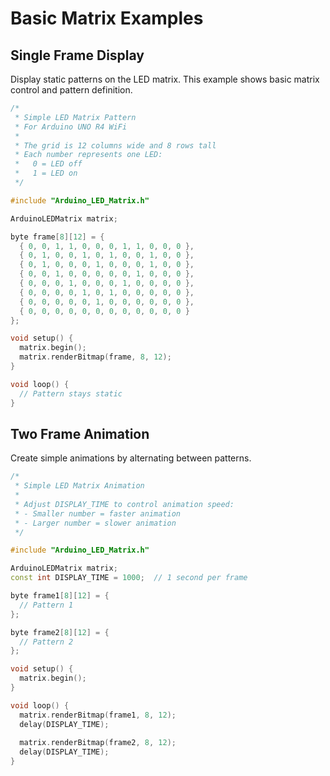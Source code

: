 # Basic Matrix Examples

## Single Frame Display

Display static patterns on the LED matrix. This example shows basic matrix control and pattern definition.

```cpp
/*
 * Simple LED Matrix Pattern
 * For Arduino UNO R4 WiFi
 * 
 * The grid is 12 columns wide and 8 rows tall
 * Each number represents one LED:
 *   0 = LED off
 *   1 = LED on
 */

#include "Arduino_LED_Matrix.h"

ArduinoLEDMatrix matrix;

byte frame[8][12] = {
  { 0, 0, 1, 1, 0, 0, 0, 1, 1, 0, 0, 0 },
  { 0, 1, 0, 0, 1, 0, 1, 0, 0, 1, 0, 0 },
  { 0, 1, 0, 0, 0, 1, 0, 0, 0, 1, 0, 0 },
  { 0, 0, 1, 0, 0, 0, 0, 0, 1, 0, 0, 0 },
  { 0, 0, 0, 1, 0, 0, 0, 1, 0, 0, 0, 0 },
  { 0, 0, 0, 0, 1, 0, 1, 0, 0, 0, 0, 0 },
  { 0, 0, 0, 0, 0, 1, 0, 0, 0, 0, 0, 0 },
  { 0, 0, 0, 0, 0, 0, 0, 0, 0, 0, 0, 0 }
};

void setup() {
  matrix.begin();
  matrix.renderBitmap(frame, 8, 12);
}

void loop() {
  // Pattern stays static
}
```

## Two Frame Animation

Create simple animations by alternating between patterns.

```cpp
/*
 * Simple LED Matrix Animation
 * 
 * Adjust DISPLAY_TIME to control animation speed:
 * - Smaller number = faster animation
 * - Larger number = slower animation
 */

#include "Arduino_LED_Matrix.h"

ArduinoLEDMatrix matrix;
const int DISPLAY_TIME = 1000;  // 1 second per frame

byte frame1[8][12] = {
  // Pattern 1
};

byte frame2[8][12] = {
  // Pattern 2
};

void setup() {
  matrix.begin();
}

void loop() {
  matrix.renderBitmap(frame1, 8, 12);
  delay(DISPLAY_TIME);
  
  matrix.renderBitmap(frame2, 8, 12);
  delay(DISPLAY_TIME);
}